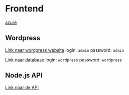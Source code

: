 # Frontend
[azure](https://dev.azure.com/anyvent/Frontend)

## Wordpress
[Link naar wordpress website](http://10.3.56.8:8081/)
login: `admin`
password: `admin`

[Link naar database](http://10.3.56.8:8080)
login: `wordpress`
password: `wordpress`

## Node.js API
[Link naar de API](http://10.3.56.8:9000)
